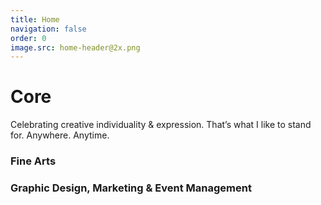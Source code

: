 ```yaml
---
title: Home
navigation: false
order: 0
image.src: home-header@2x.png
---
```

# Core

Celebrating creative individuality & expression. That’s what I like to stand for. Anywhere. Anytime. 

### Fine Arts
### Graphic Design, Marketing & Event Management
